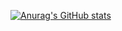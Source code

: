 [![Anurag's GitHub stats](https://github-readme-stats.vercel.app/api?username=Fatih)](https://github.com/anuraghazra/github-readme-stats)





